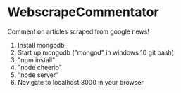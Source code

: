 # WebscrapeCommentator
Comment on articles scraped from google news!

1. Install mongodb
2. Start up mongodb ("mongod" in windows 10 git bash)
3. "npm install"
4. "node cheerio"
5. "node server"
6. Navigate to localhost:3000 in your browser


